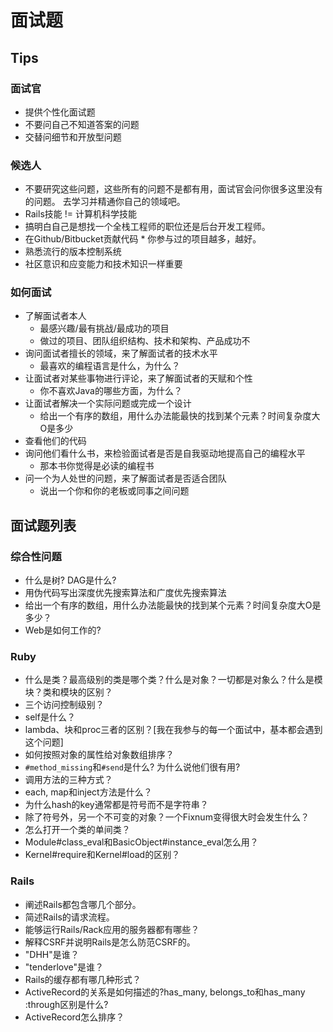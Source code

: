 # 面试题

## Tips

### 面试官

* 提供个性化面试题
* 不要问自己不知道答案的问题
* 交替问细节和开放型问题

### 候选人

* 不要研究这些问题，这些所有的问题不是都有用，面试官会问你很多这里没有的问题。 去学习并精通你自己的领域吧。
* Rails技能 != 计算机科学技能
* 搞明白自己是想找一个全栈工程师的职位还是后台开发工程师。
* 在Github/Bitbucket贡献代码 * 你参与过的项目越多，越好。
* 熟悉流行的版本控制系统
* 社区意识和应变能力和技术知识一样重要

### 如何面试

* 了解面试者本人
  - 最感兴趣/最有挑战/最成功的项目
  - 做过的项目、团队组织结构、技术和架构、产品成功不
* 询问面试者擅长的领域，来了解面试者的技术水平
  - 最喜欢的编程语言是什么，为什么？
* 让面试者对某些事物进行评论，来了解面试者的天赋和个性
  - 你不喜欢Java的哪些方面，为什么？
* 让面试者解决一个实际问题或完成一个设计
  - 给出一个有序的数组，用什么办法能最快的找到某个元素？时间复杂度大O是多少
* 查看他们的代码
* 询问他们看什么书，来检验面试者是否是自我驱动地提高自己的编程水平
  - 那本书你觉得是必读的编程书
* 问一个为人处世的问题，来了解面试者是否适合团队
  - 说出一个你和你的老板或同事之间问题

## 面试题列表

### 综合性问题

* 什么是树?  DAG是什么?
* 用伪代码写出深度优先搜索算法和广度优先搜索算法
* 给出一个有序的数组，用什么办法能最快的找到某个元素？时间复杂度大O是多少？
* Web是如何工作的?

### Ruby

* 什么是类？最高级别的类是哪个类？什么是对象？一切都是对象么？什么是模块？类和模块的区别？
* 三个访问控制级别？
* self是什么？
* lambda、块和proc三者的区别？[我在我参与的每一个面试中，基本都会遇到这个问题]
* 如何按照对象的属性给对象数组排序？
* `#method_missing`和`#send`是什么?  为什么说他们很有用?
* 调用方法的三种方式？
* each, map和inject方法是什么？
* 为什么hash的key通常都是符号而不是字符串？
* 除了符号外，另一个不可变的对象？一个Fixnum变得很大时会发生什么？
* 怎么打开一个类的单间类？
* Module#class_eval和BasicObject#instance_eval怎么用？
* Kernel#require和Kernel#load的区别？

### Rails

* 阐述Rails都包含哪几个部分。
* 简述Rails的请求流程。
* 能够运行Rails/Rack应用的服务器都有哪些？
* 解释CSRF并说明Rails是怎么防范CSRF的。
* "DHH"是谁？
* "tenderlove"是谁？
* Rails的缓存都有哪几种形式？
* ActiveRecord的关系是如何描述的?has_many, belongs_to和has_many :through区别是什么?
* ActiveRecord怎么排序？
